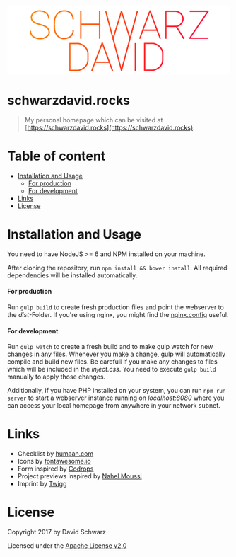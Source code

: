 ![schwarzdavid.rocks](./logo.jpg)

# schwarzdavid.rocks

> My personal homepage which can be visited at [https://schwarzdavid.rocks](https://schwarzdavid.rocks).

# Table of content

- [Installation and Usage](#installation-and-usage)
  - [For production](#for-production)
  - [For development](#for-developmnent)
- [Links](#links)
- [License](#license)

# Installation and Usage

You need to have NodeJS >= 6 and NPM installed on your machine.

After cloning the repository, run `npm install && bower install`. All required dependencies will be installed 
automatically. 

#### For production

Run `gulp build` to create fresh production files and point the webserver to the *dist*-Folder. If you're using nginx, 
you might find the [nginx.config](./nginx.config) useful.

#### For development

Run `gulp watch` to create a fresh build and to make gulp watch for new changes in any files. Whenever you make a
change, gulp will automatically compile and build new files. Be carefull if you make any changes to files which will be
included in the *inject.css*. You need to execute `gulp build` manually to apply those changes.

Additionally, if you have PHP installed on your system, you can run `npm run server` to start a webserver instance
running on *localhost:8080* where you can access your local homepage from anywhere in your network subnet.

# Links

- Checklist by [humaan.com](https://humaan.com/checklist/)
- Icons by [fontawesome.io](http://fontawesome.io/)
- Form inspired by [Codrops](https://tympanus.net/codrops/)
- Project previews inspired by [Nahel Moussi](http://nahelmoussi.com/)
- Imprint by [Twigg](https://www.twigg.de/)

# License

Copyright 2017 by David  Schwarz

Licensed under the [Apache License v2.0](LICENSE)
